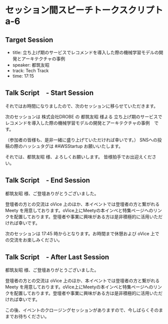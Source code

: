 # セッション間スピーチトークスクリプト a-6

## Target Session
- title: 立ち上げ期のサービスでレコメンドを導入した際の機械学習モデルの開発とアーキテクチャの事例
- speaker: 都筑友昭
- track: Tech Track
- time: 17:15

## Talk Script　- Start Session

それではお時間になりましたので、次のセッションに移らせていただきます。

次のセッションは 株式会社DROBE の 都筑友昭 様よる 立ち上げ期のサービスでレコメンドを導入した際の機械学習モデルの開発とアーキテクチャの事例　です。

（参加者の皆様も、是非一緒に盛り上げていただければ幸いです。）
SNSへの投稿の際のハッシュタグは #AWSStartup お願いいたします。

それでは、都筑友昭 様、よろしくお願いします。
皆様拍手でお出迎えください。

## Talk Script　- End Session

都筑友昭 様、ご登壇ありがとうございました。

登壇者の方との交流は oVice 上のほか、本イベントでは登壇者の方と繋がれる Meety を用意しております。oVice上にMeetyの本インベと特集ページへのリンクを配置しております。登壇者や事業に興味がある方は是非積極的に活用いただければ幸いです。

次のセッションは 17:45 時からとなります。お時間まで休憩および oVice 上での交流をお楽しみください。

## Talk Script　- After Last Session

都筑友昭 様、ご登壇ありがとうございました。

登壇者の方との交流は oVice 上のほか、本イベントでは登壇者の方と繋がれる Meety を用意しております。oVice上にMeetyの本インベと特集ページへのリンクを配置しております。登壇者や事業に興味がある方は是非積極的に活用いただければ幸いです。

この後、イベントのクロージングセッションがありますので、今しばらくそのままでお待ちください。

